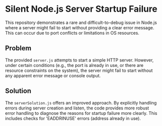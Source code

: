 # Silent Node.js Server Startup Failure

This repository demonstrates a rare and difficult-to-debug issue in Node.js where a server might fail to start without providing a clear error message.  This can occur due to port conflicts or limitations in OS resources.

## Problem

The provided `server.js` attempts to start a simple HTTP server. However, under certain conditions (e.g., the port is already in use, or there are resource constraints on the system), the server might fail to start without any apparent error message or console output.

## Solution

The `serverSolution.js` offers an improved approach. By explicitly handling errors during server creation and listen, the code provides more robust error handling to diagnose the reasons for startup failure more clearly.  This includes checks for 'EADDRINUSE' errors (address already in use).